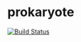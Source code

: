 # prokaryote

[![Build Status](https://travis-ci.org/CellProfiler/prokaryote.svg)](https://travis-ci.org/CellProfiler/prokaryote)
